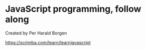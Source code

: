# JavaScript programming, follow along

Created by Per Harald Borgen

https://scrimba.com/learn/learnjavascript